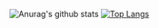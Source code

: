 ![Anurag's github stats](https://github-readme-stats.vercel.app/api?username=sonochy&show_icons=true&theme=dark)
[![Top Langs](https://github-readme-stats.vercel.app/api/top-langs/?username=sonochy&langs_count=8&theme=dark&layout=compact)](https://github.com/anuraghazra/github-readme-stats)

